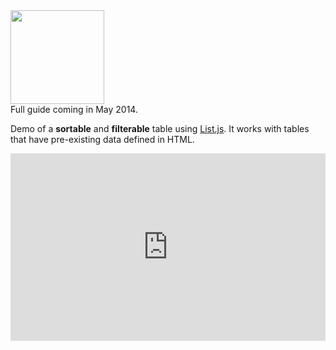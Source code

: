 <img src="http://listjs.com/images/graphics/listjs-logo.png" height="150">

<div class="alert alert-warning">
  Full guide coming in May 2014.
</div>

Demo of a **sortable** and **filterable** table using [List.js](http://listjs.com/).
It works with tables that have pre-existing data defined in HTML.

<iframe width="100%" height="300" src="http://jsfiddle.net/sahat/sT9bX/embedded/result,html,js" allowfullscreen="allowfullscreen" frameborder="0"></iframe>

